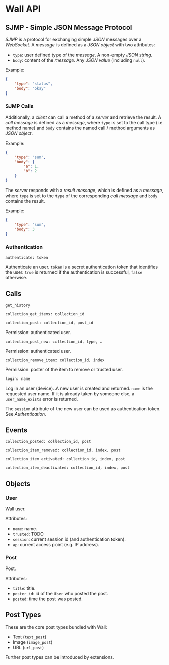Wall API
========

SJMP - Simple JSON Message Protocol
-----------------------------------

*SJMP* is a protocol for exchanging simple *JSON* messages over a *WebSocket*. A
*message* is defined as a *JSON object* with two attributes:

 * `type`: user defined type of the *message*. A non-empty *JSON string*.
 * `body`: content of the *message*. Any *JSON value* (including `null`).

Example:

```json
{
    "type": "status",
    "body": "okay"
}
```

### SJMP Calls

Additionally, a *client* can call a method of a *server* and retrieve the
result. A *call message* is defined as a *message*, where `type` is set to the
call type (i.e. method name) and `body` contains the named call / method
arguments as *JSON object*.

Example:

```json
{
    "type": "sum",
    "body": {
        "a": 1,
        "b": 2
    }
}
```

The *server* responds with a *result message*, which is defined as a *message*,
where `type` is set to the `type` of the corresponding *call message* and `body`
contains the result.

Example:

```json
{
    "type": "sum",
    "body": 3
}
```

### Authentication

```
authenticate: token
```

Authenticate an user. `token` is a secret authentication token that identifies
the user. `true` is returned if the authentication is successful, `false`
otherwise.

Calls
-----

```
get_history
```

```
collection_get_items: collection_id
```

```
collection_post: collection_id, post_id
```

Permission: authenticated user.

```
collection_post_new: collection_id, type, …
```

Permission: authenticated user.

```
collection_remove_item: collection_id, index
```

Permission: poster of the item to remove or trusted user.

```
login: name
```

Log in an user (device). A new user is created and returned. `name` is the
requested user name. If it is already taken by someone else, a
`user_name_exists` error is returned.

The `session` attribute of the new user can be used as authentication token. See
*Authentication*.

Events
------

```
collection_posted: collection_id, post
```

```
collection_item_removed: collection_id, index, post
```

```
collection_item_activated: collection_id, index, post
```

```
collection_item_deactivated: collection_id, index, post
```

Objects
-------

### User

Wall user.

Attributes:

 * `name`: name.
 * `trusted`: TODO
 * `session`: current session id (and authentication token).
 * `ap`: current access point (e.g. IP address).

### Post

Post.

Attributes:

 * `title`: title.
 * `poster_id`: id of the `User` who posted the post.
 * `posted`: time the post was posted.

Post Types
----------

These are the core post types bundled with Wall:

 * Text (`text_post`)
 * Image (`image_post`)
 * URL (`url_post`)

Further post types can be introduced by extensions.
